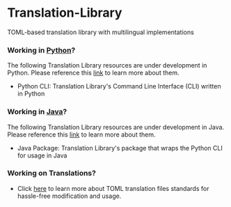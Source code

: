 # Translation-Library
TOML-based translation library with multilingual implementations

### Working in [Python](./Python)?

The following Translation Library resources are under development in Python. Please reference this [link](./Python) to learn more about them. 

- Python CLI: Translation Library's Command Line Interface (CLI) written in Python

### Working in [Java](./Java)?

The following Translation Library resources are under development in Java. Please reference this [link](./Java) to learn more about them. 

- Java Package: Translation Library's package that wraps the Python CLI for usage in Java

### Working on Translations?

- Click [here](./Docs) to learn more about TOML translation files standards for hassle-free modification and usage. 
